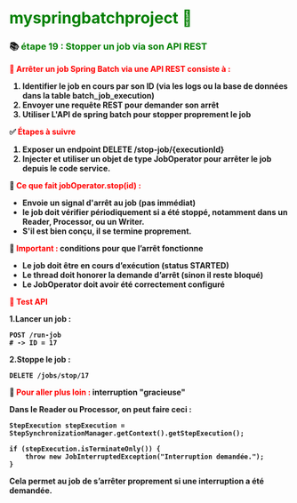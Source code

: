# <font color=green> myspringbatchproject 🎯 </font>

<b>

### 📚 <font color=green> étape 19 : Stopper un job via son API REST</font>

<font color=red> 🧭 Arrêter un job Spring Batch via une API REST consiste à : </font>

1. Identifier le job en cours par son ID (via les logs ou la base de données dans la table batch_job_execution)
2. Envoyer une requête REST pour demander son arrêt 
3. Utiliser L'API de spring batch pour stopper proprement le job

✅ <font color=red> Étapes à suivre</font>

1. Exposer un endpoint DELETE /stop-job/{executionId}
2. Injecter et utiliser un objet de type JobOperator pour arrêter le job depuis le code service.

🎯 <font color=red> Ce que fait jobOperator.stop(id) : </font>

* Envoie un signal d'arrêt au job (pas immédiat)
* le job doit vérifier périodiquement si a été stoppé, notamment dans un Reader, Processor, ou un Writer.
* S'il est bien conçu, il se termine proprement.


🛑 <font color=red> Important : </font> conditions pour que l’arrêt fonctionne

- Le job doit être en cours d’exécution (status STARTED)
- Le thread doit honorer la demande d’arrêt (sinon il reste bloqué)
- Le JobOperator doit avoir été correctement configuré


<font color=red> 🧪 Test API </font>

1.Lancer un job : 

    POST /run-job
    # -> ID = 17

2.Stoppe le job : 

    DELETE /jobs/stop/17

📌 <font color=red> Pour aller plus loin :</font> interruption "gracieuse"

Dans le Reader ou Processor, on peut faire ceci :

    StepExecution stepExecution = StepSynchronizationManager.getContext().getStepExecution();

    if (stepExecution.isTerminateOnly()) {
        throw new JobInterruptedException("Interruption demandée.");
    }

Cela permet au job de s’arrêter proprement si une interruption a été demandée.
